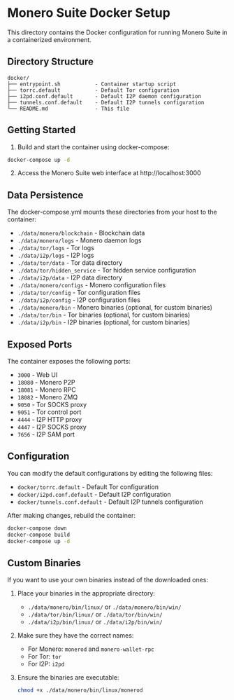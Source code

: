 
# Monero Suite Docker Setup

This directory contains the Docker configuration for running Monero Suite in a containerized environment.

## Directory Structure

```
docker/
├── entrypoint.sh           - Container startup script
├── torrc.default           - Default Tor configuration
├── i2pd.conf.default       - Default I2P daemon configuration
├── tunnels.conf.default    - Default I2P tunnels configuration
└── README.md               - This file
```

## Getting Started

1. Build and start the container using docker-compose:

```bash
docker-compose up -d
```

2. Access the Monero Suite web interface at http://localhost:3000

## Data Persistence

The docker-compose.yml mounts these directories from your host to the container:

- `./data/monero/blockchain` - Blockchain data
- `./data/monero/logs` - Monero daemon logs
- `./data/tor/logs` - Tor logs
- `./data/i2p/logs` - I2P logs
- `./data/tor/data` - Tor data directory
- `./data/tor/hidden_service` - Tor hidden service configuration
- `./data/i2p/data` - I2P data directory
- `./data/monero/configs` - Monero configuration files
- `./data/tor/config` - Tor configuration files
- `./data/i2p/config` - I2P configuration files
- `./data/monero/bin` - Monero binaries (optional, for custom binaries)
- `./data/tor/bin` - Tor binaries (optional, for custom binaries)
- `./data/i2p/bin` - I2P binaries (optional, for custom binaries)

## Exposed Ports

The container exposes the following ports:

- `3000` - Web UI
- `18080` - Monero P2P
- `18081` - Monero RPC
- `18082` - Monero ZMQ
- `9050` - Tor SOCKS proxy
- `9051` - Tor control port
- `4444` - I2P HTTP proxy
- `4447` - I2P SOCKS proxy
- `7656` - I2P SAM port

## Configuration

You can modify the default configurations by editing the following files:

- `docker/torrc.default` - Default Tor configuration
- `docker/i2pd.conf.default` - Default I2P configuration
- `docker/tunnels.conf.default` - Default I2P tunnels configuration

After making changes, rebuild the container:

```bash
docker-compose down
docker-compose build
docker-compose up -d
```

## Custom Binaries

If you want to use your own binaries instead of the downloaded ones:

1. Place your binaries in the appropriate directory:
   - `./data/monero/bin/linux/` or `./data/monero/bin/win/`
   - `./data/tor/bin/linux/` or `./data/tor/bin/win/`
   - `./data/i2p/bin/linux/` or `./data/i2p/bin/win/`

2. Make sure they have the correct names:
   - For Monero: `monerod` and `monero-wallet-rpc`
   - For Tor: `tor`
   - For I2P: `i2pd`

3. Ensure the binaries are executable:
   ```bash
   chmod +x ./data/monero/bin/linux/monerod
   ```
